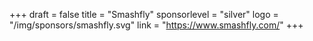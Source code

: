 +++
draft = false 
title = "Smashfly"
sponsorlevel = "silver"
logo = "/img/sponsors/smashfly.svg"
link = "https://www.smashfly.com/"
+++
